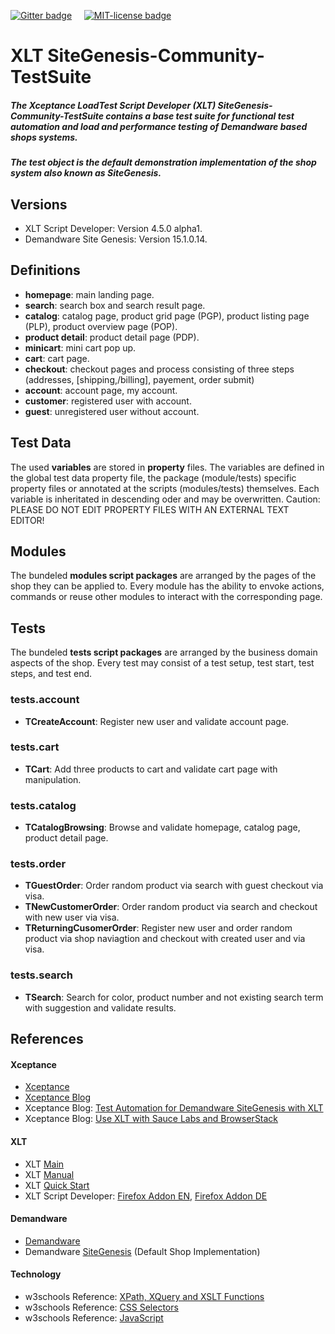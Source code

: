 <a href="https://gitter.im/dataduke/xlt-testsuite-documentation?utm_source=badge&utm_medium=badge&utm_campaign=pr-badge&utm_content=badge" target="_blank"><img src="https://badges.gitter.im/Join Chat.svg" alt="Gitter badge"></a> &nbsp; &nbsp; <a href="http://github.com/dataduke/xlt-testsuite-documentation/blob/master/LICENSE.md" target="_blank"><img src="http://img.shields.io/badge/License-MIT-blue.svg" alt="MIT-license badge"></a>

# XLT SiteGenesis-Community-TestSuite

##### The Xceptance LoadTest Script Developer (XLT) SiteGenesis-Community-TestSuite contains a base test suite for functional test automation and load and performance testing of Demandware based shops systems. 
##### The test object is the default demonstration implementation of the shop system also known as SiteGenesis.

## Versions

- XLT Script Developer: Version 4.5.0 alpha1.
- Demandware Site Genesis: Version 15.1.0.14.

## Definitions

- **homepage**: main landing page.
- **search**: search box and search result page.
- **catalog**: catalog page, product grid page (PGP), product listing page (PLP), product overview page (POP).
- **product detail**: product detail page (PDP).
- **minicart**: mini cart pop up.
- **cart**: cart page.
- **checkout**: checkout pages and process consisting of three steps (addresses, [shipping,/billing], payement, order submit)
- **account**: account page, my account.
- **customer**: registered user with account.
- **guest**: unregistered user without account.

## Test Data

The used **variables** are stored in **property** files. The variables are defined in the global test data property file, the package (module/tests) specific property files or annotated at the scripts (modules/tests) themselves. Each variable is inheritated in descending oder and may be overwritten. Caution: PLEASE DO NOT EDIT PROPERTY FILES WITH AN EXTERNAL TEXT EDITOR!

## Modules

The bundeled **modules script packages** are arranged by the pages of the shop they can be applied to. Every module has the ability to envoke actions, commands or reuse other modules to interact with the corresponding page.

## Tests

The bundeled **tests script packages** are arranged by the business domain aspects of the shop. Every test may consist of a test setup, test start, test steps, and test end. 

### tests.account

- **TCreateAccount**: Register new user and validate account page.

### tests.cart

- **TCart**: Add three products to cart and validate cart page with manipulation.

### tests.catalog

- **TCatalogBrowsing**: Browse and validate homepage, catalog page, product detail page.

### tests.order

- **TGuestOrder**: Order random product via search with guest checkout via visa.
- **TNewCustomerOrder**: Order random product via search and checkout with new user via visa.
- **TReturningCusomerOrder**: Register new user and order random product via shop naviagtion and checkout with created user and via visa.

### tests.search

- **TSearch**: Search for color, product number and not existing search term with suggestion and validate results.

## References

#### Xceptance

- [Xceptance](https://www.xceptance.de/en/)
- [Xceptance Blog](http://blog.xceptance.com/)
- Xceptance Blog: [Test Automation for Demandware SiteGenesis with XLT](http://blog.xceptance.com/2012/10/27/test-automation-for-demandware-sitegenesis-with-xlt/)
- Xceptance Blog: [Use XLT with Sauce Labs and BrowserStack](http://blog.xceptance.com/2014/03/12/use-xlt-with-sauce-labs-and-browserstack/)

#### XLT

- XLT [Main](https://www.xceptance.de/en/xlt/)
- XLT [Manual](https://lab.xceptance.de/releases/xlt/latest/user-manual.html)
- XLT [Quick Start](https://lab.xceptance.de/releases/xlt/latest/quick-start-guide.html)
- XLT Script Developer: [Firefox Addon EN](https://addons.mozilla.org/en-US/firefox/addon/xceptance-script-developer/), [Firefox Addon DE](https://addons.mozilla.org/de/firefox/addon/xceptance-script-developer/)

#### Demandware

- [Demandware](http://www.demandware.com/)
- Demandware [SiteGenesis](http://www.demandware.com/on/demandware.store/Sites-SiteGenesis-Site) (Default Shop Implementation)

#### Technology

- w3schools Reference: [XPath, XQuery and XSLT Functions](http://www.w3schools.com/jsref/default.asp)
- w3schools Reference: [CSS Selectors](http://www.w3schools.com/cssref/css_selectors.asp)
- w3schools Reference: [JavaScript](http://www.w3schools.com/jsref/default.asp)

